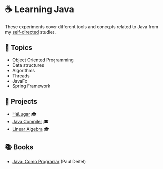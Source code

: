 # ☕ Learning Java

These experiments cover different tools and concepts related to Java from my [self-directed](https://github.com/DanielBrito/self-learning) studies.

## :bookmark_tabs: Topics

- Object Oriented Programming
- Data structures
- Algorithms
- Threads
- JavaFx
- Spring Framework

## :rocket: Projects

- [HáLugar](https://github.com/HaLugar) :mortar_board:
- [Java Compiler](https://github.com/DanielBrito/ufc/tree/master/Compiladores) :mortar_board:
- [Linear Algebra](https://github.com/DanielBrito/ufc/tree/master/%C3%81lgebra%20Linear) :mortar_board:

## :books: Books

- [Java: Como Programar](https://www.amazon.com.br/Java%C2%AE-como-programar-Paul-Deitel/dp/8543004799) (Paul Deitel)
